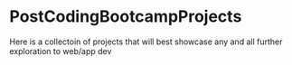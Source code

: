 # PostCodingBootcampProjects
Here is a collectoin of projects that will best showcase any and all further exploration to web/app dev
